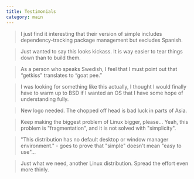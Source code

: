 ```yaml
---
title: Testimonials
category: main
---
```


> I just find it interesting that their version of simple includes dependency-tracking package management but excludes Spanish.

> Just wanted to say this looks kickass. It is way easier to tear things down than to build them.

> As a person who speaks Swedish, I feel that I must point out that “getkiss” translates to “goat pee.”

> I was looking for something like this actually, I thought I would finally have to warm up to BSD if I wanted an OS that I have some hope of understanding fully.

> New logo needed. The chopped off head is bad luck in parts of Asia.

> Keep making the biggest problem of Linux bigger, please... Yeah, this problem is "fragmentation", and it is not solved with "simplicity".

> "This distribution has no default desktop or window manager environment." - goes to prove that "simple" doesn't mean "easy to use"...

> Just what we need, another Linux distribution. Spread the effort even more thinly.
